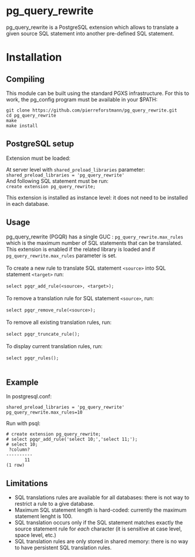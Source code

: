 # pg_query_rewrite
pg_query_rewrite is a PostgreSQL extension which allows to translate a given source SQL statement into another pre-defined SQL statement.


# Installation
## Compiling

This module can be built using the standard PGXS infrastructure. For this to work, the pg_config program must be available in your $PATH:
  
`git clone https://github.com/pierreforstmann/pg_query_rewrite.git` <br>
`cd pg_query_rewrite` <br>
`make` <br>
`make install` <br>

## PostgreSQL setup

Extension must be loaded:

At server level with `shared_preload_libraries` parameter: <br> 
`shared_preload_libraries = 'pg_query_rewrite'` <br>
And following SQL statement must be run: <br>
`create extension pg_query_rewrite;`

This extension is installed as instance level: it does not need to be installed in each database. <br>

## Usage
pg_query_rewrite (PGQR) has a single GUC : `pg_query_rewrite.max_rules` which is the maximum number of SQL statements that can be translated.
This extension is enabled if the related library is loaded and if `pg_query_rewrite.max_rules` parameter is set.
<br>
<br>
To create a new rule to translate SQL statement `<source>` into SQL statement `<target>` run: 
<br>
<br>
`select pgqr_add_rule(<source>, <target>);` 
<br>
<br>
To remove a translation rule for SQL statement `<source>`, run:
<br>
<br>
`select pgqr_remove_rule(<source>);`
<br>
<br>
To remove all existing translation rules, run:
<br>
<br>
`select pgqr_truncate_rule();`
<br>
<br>
To display current translation rules, run:
<br>
<br>
`select pgqr_rules();`
<br>
<br>
## Example

In postgresql.conf:

`shared_preload_libraries = 'pg_query_rewrite'` <br>
`pg_query_rewrite.max_rules=10`

Run with psql:
```
# create extension pg_query_rewrite;
# select pgqr_add_rule('select 10;','select 11;');
# select 10;
 ?column? 
----------
       11
(1 row)
```
## Limitations

* SQL translations rules are available for all databases: there is not way to restrict a rule to a give database.
* Maximum SQL statement length is hard-coded: currently the maximum statement lenght is 100.
* SQL translation occurs only if the SQL statement matches exactly the source statement rule for *each* character (it is sensitive at case level, space level, etc.)
* SQL translation rules are only stored in shared memory: there is no way to have persistent SQL translation rules.



